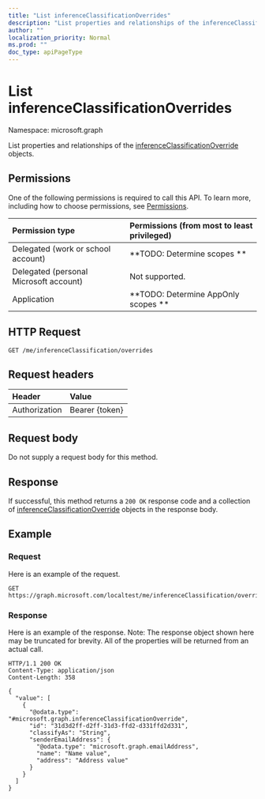 ```yaml
---
title: "List inferenceClassificationOverrides"
description: "List properties and relationships of the inferenceClassificationOverride objects."
author: ""
localization_priority: Normal
ms.prod: ""
doc_type: apiPageType
---
```


# List inferenceClassificationOverrides

Namespace: microsoft.graph

List properties and relationships of the [inferenceClassificationOverride](../resources/inferenceclassificationoverride.md) objects.

## Permissions
One of the following permissions is required to call this API. To learn more, including how to choose permissions, see [Permissions](/concepts/permissions-reference.md).

|Permission type|Permissions (from most to least privileged)|
|:---|:---|
|Delegated (work or school account)|**TODO: Determine scopes **|
|Delegated (personal Microsoft account)|Not supported.|
|Application|**TODO: Determine AppOnly scopes **|

## HTTP Request
<!-- {
  "blockType": "ignored"
}
-->
``` http
GET /me/inferenceClassification/overrides
```

## Request headers
|Header|Value|
|:---|:---|
|Authorization|Bearer {token}|

## Request body
Do not supply a request body for this method.

## Response
If successful, this method returns a `200 OK` response code and a collection of [inferenceClassificationOverride](../resources/inferenceclassificationoverride.md) objects in the response body.

## Example

### Request
Here is an example of the request.
<!-- {
  "blockType": "request",
  "name": "get_inferenceclassificationoverride"
}
-->
``` http
GET https://graph.microsoft.com/localtest/me/inferenceClassification/overrides
```

### Response
Here is an example of the response. Note: The response object shown here may be truncated for brevity. All of the properties will be returned from an actual call.
<!-- {
  "blockType": "response",
  "truncated": true,
  "@odata.type": "collection(microsoft.graph.inferenceclassificationoverride)"
}
-->
``` http
HTTP/1.1 200 OK
Content-Type: application/json
Content-Length: 358

{
  "value": [
    {
      "@odata.type": "#microsoft.graph.inferenceClassificationOverride",
      "id": "31d3d2ff-d2ff-31d3-ffd2-d331ffd2d331",
      "classifyAs": "String",
      "senderEmailAddress": {
        "@odata.type": "microsoft.graph.emailAddress",
        "name": "Name value",
        "address": "Address value"
      }
    }
  ]
}
```

